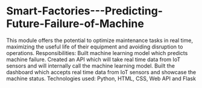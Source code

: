 # Smart-Factories---Predicting-Future-Failure-of-Machine

This module offers the potential to optimize maintenance tasks in real time, maximizing the useful life of their equipment and avoiding disruption to operations.
Responsibilities:
Built machine learning model which predicts machine failure.
Created an API which will take real time data from IoT sensors and will internally call the machine learning model.
Built the dashboard which accepts real time data from IoT sensors and showcase the machine status.
Technologies used:
Python, HTML, CSS, Web API and Flask
